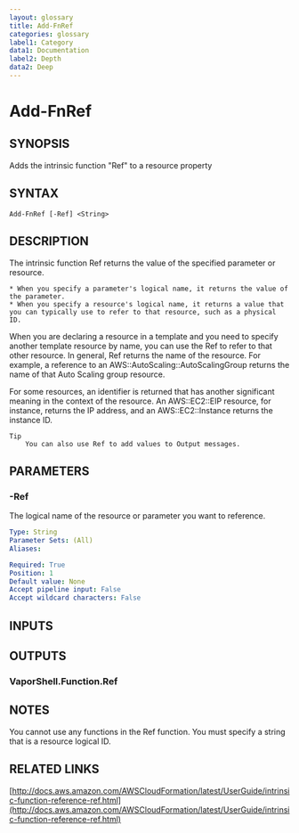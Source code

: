 ```yaml
---
layout: glossary
title: Add-FnRef
categories: glossary
label1: Category
data1: Documentation
label2: Depth
data2: Deep
---
```


# Add-FnRef

## SYNOPSIS
Adds the intrinsic function "Ref" to a resource property

## SYNTAX

```
Add-FnRef [-Ref] <String>
```

## DESCRIPTION
The intrinsic function Ref returns the value of the specified parameter or resource.

    * When you specify a parameter's logical name, it returns the value of the parameter.
    * When you specify a resource's logical name, it returns a value that you can typically use to refer to that resource, such as a physical ID.
    
When you are declaring a resource in a template and you need to specify another template resource by name, you can use the Ref to refer to that other resource.
In general, Ref returns the name of the resource.
For example, a reference to an AWS::AutoScaling::AutoScalingGroup returns the name of that Auto Scaling group resource.

For some resources, an identifier is returned that has another significant meaning in the context of the resource.
An AWS::EC2::EIP resource, for instance, returns the IP address, and an AWS::EC2::Instance returns the instance ID.

    Tip
        You can also use Ref to add values to Output messages.

## PARAMETERS

### -Ref
The logical name of the resource or parameter you want to reference.

```yaml
Type: String
Parameter Sets: (All)
Aliases: 

Required: True
Position: 1
Default value: None
Accept pipeline input: False
Accept wildcard characters: False
```

## INPUTS

## OUTPUTS

### VaporShell.Function.Ref

## NOTES
You cannot use any functions in the Ref function.
You must specify a string that is a resource logical ID.

## RELATED LINKS

[http://docs.aws.amazon.com/AWSCloudFormation/latest/UserGuide/intrinsic-function-reference-ref.html](http://docs.aws.amazon.com/AWSCloudFormation/latest/UserGuide/intrinsic-function-reference-ref.html)

